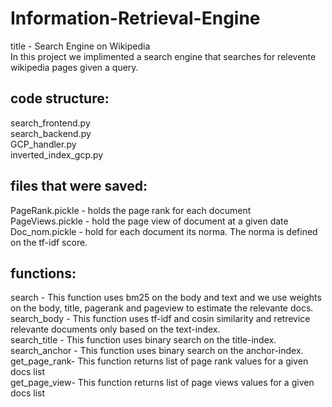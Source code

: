# Information-Retrieval-Engine

title - Search Engine on Wikipedia\
In this project we implimented a search engine that searches for relevente wikipedia pages given a query.

## code structure:
search_frontend.py\
search_backend.py\
GCP_handler.py\
inverted_index_gcp.py

## files that were saved:
PageRank.pickle - holds the page rank for each document\
PageViews.pickle - hold the page view of document at a given date\
Doc_nom.pickle - hold for each document its norma. The norma is defined on the tf-idf score.

## functions:
search - This function uses bm25 on the body and text and we use weights on the body, title, pagerank and pageview to estimate the relevante docs.\
search_body - This function uses tf-idf and cosin similarity and retrevice relevante documents only based on the text-index.\
search_title - This function uses binary search on the title-index.\
search_anchor - This function uses binary search on the anchor-index.\
get_page_rank-  This function returns list of page rank values for a given docs list\
get_page_view- This function returns list of page views values for a given docs list
